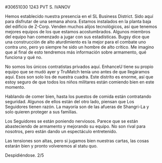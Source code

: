 #30651030 1243 PVT S. IVANOV

 Hemos establecido nuestra presencia en el SL Business District.  Sido aquí para disfrutar de una semana ahora.  Estamos instalados en la planta baja del edificio de Z-Corp.  Venden muchos alijos tecnológicos, así que tenemos mejores equipos de los que estamos acostumbrados.  Algunos miembros del equipo han comenzado a jugar con sus estadísticas.  Bugsy dice que una construcción de alto aturdimiento es la mejor para el combate uno contra uno, pero yo siempre he sido un hombre de alto crítico.  Me imagino que al final de esto tendremos más información sobre armamento, qué funciona y qué no.
  
 No somos los únicos contratistas privados aquí.  EnhanceU tiene su propio equipo que se mudó ayer y TruMatch tenía uno antes de que llegáramos aquí.  Esos son solo los de nuestra cuadra.  Este distrito es enorme, así que estoy seguro de que todos los niños militares están comiendo bien en este momento.
  
 Hablando de comer bien, hasta los puestos de comida están contratando seguridad.  Algunos de ellos están del otro lado, piensan que Los Seguidores tienen razón.  La mayoría son de las afueras de Shangri-La y solo quieren proteger a sus familias.
  
 Los Seguidores se están poniendo nerviosos.  Parece que se están abasteciendo de armamento y mejorando su equipo.  No son rival para nosotros, pero están dando un espectáculo entretenido.
  
 Las tensiones son altas, pero si jugamos bien nuestras cartas, las cosas estarán bien y pronto volveremos al statu quo.
  
 Despidiéndose.
 2/5
